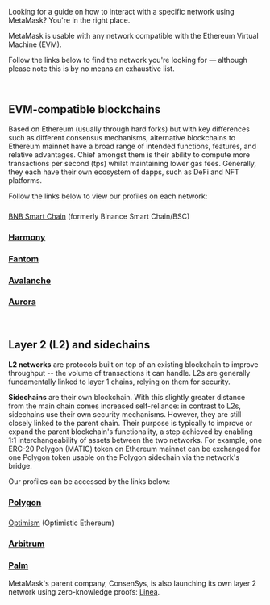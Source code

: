 Looking for a guide on how to interact with a specific network using MetaMask? You're in the right place. 


MetaMask is usable with any network compatible with the Ethereum Virtual Machine (EVM).


Follow the links below to find the network you're looking for — although please note this is by no means an exhaustive list.


 


**EVM-compatible blockchains**
------------------------------


Based on Ethereum (usually through hard forks) but with key differences such as different consensus mechanisms, alternative blockchains to Ethereum mainnet have a broad range of intended functions, features, and relative advantages. Chief amongst them is their ability to compute more transactions per second (tps) whilst maintaining lower gas fees. Generally, they each have their own ecosystem of dapps, such as DeFi and NFT platforms. 


Follow the links below to view our profiles on each network:


### 
[BNB Smart Chain](https://support.metamask.io/hc/en-us/articles/4415758120219) (formerly Binance Smart Chain/BSC)


### [Harmony](https://support.metamask.io/hc/en-us/articles/4415758143387)


### [Fantom](https://support.metamask.io/hc/en-us/articles/4415758161435)


### [Avalanche](https://support.metamask.io/hc/en-us/articles/4415758179355)


### [Aurora](https://support.metamask.io/hc/en-us/articles/6945467429019)


 


**Layer 2 (L2) and sidechains**
-------------------------------


**L2 networks** are protocols built on top of an existing blockchain to improve throughput -- the volume of transactions it can handle. L2s are generally fundamentally linked to layer 1 chains, relying on them for security.


**Sidechains** are their own blockchain. With this slightly greater distance from the main chain comes increased self-reliance: in contrast to L2s, sidechains use their own security mechanisms. However, they are still closely linked to the parent chain. Their purpose is typically to improve or expand the parent blockchain's functionality, a step achieved by enabling 1:1 interchangeability of assets between the two networks. For example, one ERC-20 Polygon (MATIC) token on Ethereum mainnet can be exchanged for one Polygon token usable on the Polygon sidechain via the network's bridge. 


Our profiles can be accessed by the links below:


### [Polygon](https://support.metamask.io/hc/en-us/articles/4415758346267)


### 
[Optimism](https://support.metamask.io/hc/en-us/articles/4415758352667) (Optimistic Ethereum)


### [Arbitrum](https://support.metamask.io/hc/en-us/articles/4415758358299)


### [Palm](https://support.metamask.io/hc/en-us/articles/4415771874971)


MetaMask's parent company, ConsenSys, is also launching its own layer 2 network using zero-knowledge proofs: [Linea](https://linea.build/). 

